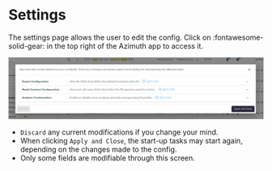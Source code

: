 # Settings

The settings page allows the user to edit the config.
Click on :fontawesome-solid-gear: in the top right of the Azimuth app to access it.

![Screenshot](../_static/images/settings.png)

* `Discard` any current modifications if you change your mind.
* When clicking `Apply and Close`, the start-up tasks may start again, depending on the changes made to the config.
* Only some fields are modifiable through this screen.
